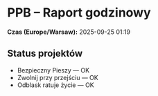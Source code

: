 # PPB – Raport godzinowy
**Czas (Europe/Warsaw):** 2025-09-25 01:19

## Status projektów
- Bezpieczny Pieszy — OK
- Zwolnij przy przejściu — OK
- Odblask ratuje życie — OK

